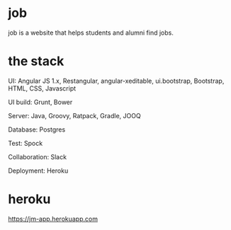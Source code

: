 # job #

job is a website that helps students and alumni find jobs.

# the stack #

UI:
Angular JS 1.x,
Restangular,
angular-xeditable,
ui.bootstrap,
Bootstrap,
HTML,
CSS,
Javascript

UI build:
Grunt,
Bower

Server:
Java,
Groovy,
Ratpack,
Gradle,
JOOQ

Database:
Postgres

Test:
Spock

Collaboration:
Slack

Deployment:
Heroku

# heroku #
https://jm-app.herokuapp.com
